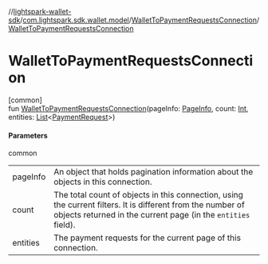 //[lightspark-wallet-sdk](../../../index.md)/[com.lightspark.sdk.wallet.model](../index.md)/[WalletToPaymentRequestsConnection](index.md)/[WalletToPaymentRequestsConnection](-wallet-to-payment-requests-connection.md)

# WalletToPaymentRequestsConnection

[common]\
fun [WalletToPaymentRequestsConnection](-wallet-to-payment-requests-connection.md)(pageInfo: [PageInfo](../-page-info/index.md), count: [Int](https://kotlinlang.org/api/latest/jvm/stdlib/kotlin/-int/index.html), entities: [List](https://kotlinlang.org/api/latest/jvm/stdlib/kotlin.collections/-list/index.html)&lt;[PaymentRequest](../-payment-request/index.md)&gt;)

#### Parameters

common

| | |
|---|---|
| pageInfo | An object that holds pagination information about the objects in this connection. |
| count | The total count of objects in this connection, using the current filters. It is different from the number of objects returned in the current page (in the `entities` field). |
| entities | The payment requests for the current page of this connection. |
